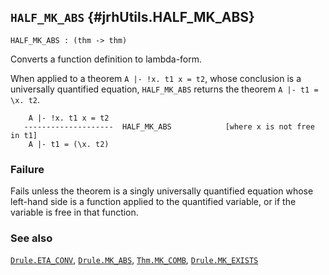 ## `HALF_MK_ABS` {#jrhUtils.HALF_MK_ABS}


```
HALF_MK_ABS : (thm -> thm)
```



Converts a function definition to lambda-form.


When applied to a theorem `A |- !x. t1 x = t2`, whose conclusion is a
universally quantified equation, `HALF_MK_ABS` returns the theorem
`A |- t1 = \x. t2`.
    
        A |- !x. t1 x = t2
       --------------------  HALF_MK_ABS            [where x is not free in t1]
        A |- t1 = (\x. t2)
    



### Failure

Fails unless the theorem is a singly universally quantified equation whose
left-hand side is a function applied to the quantified variable, or if the
variable is free in that function.

### See also

[`Drule.ETA_CONV`](#Drule.ETA_CONV), [`Drule.MK_ABS`](#Drule.MK_ABS), [`Thm.MK_COMB`](#Thm.MK_COMB), [`Drule.MK_EXISTS`](#Drule.MK_EXISTS)

